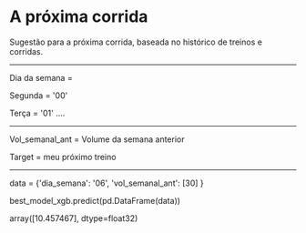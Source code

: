 # A próxima corrida

Sugestão para a próxima corrida, baseada no histórico de treinos e corridas.

---

<p>Dia da semana =</p>
<p>Segunda = '00'</p>
<p>Terça = '01' ....</p>

---

<p>Vol_semanal_ant = Volume da semana anterior</p>

<p>Target = meu próximo treino</p>

---

<p>data = {'dia_semana': '06',
        'vol_semanal_ant': [30]
        }</p>
<p>best_model_xgb.predict(pd.DataFrame(data))</p>

<p>array([10.457467], dtype=float32)</p>
